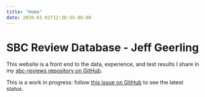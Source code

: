 ```yaml
---
title: "Home"
date: 2020-01-01T12:36:55-06:00
---
```

# SBC Review Database - Jeff Geerling

This website is a front end to the data, experience, and test results I share in my [sbc-reviews repository on GitHub](https://github.com/geerlingguy/sbc-reviews).

This is a work in progress: follow [this issue on GitHub](https://github.com/geerlingguy/sbc-reviews/issues/66) to see the latest status.
